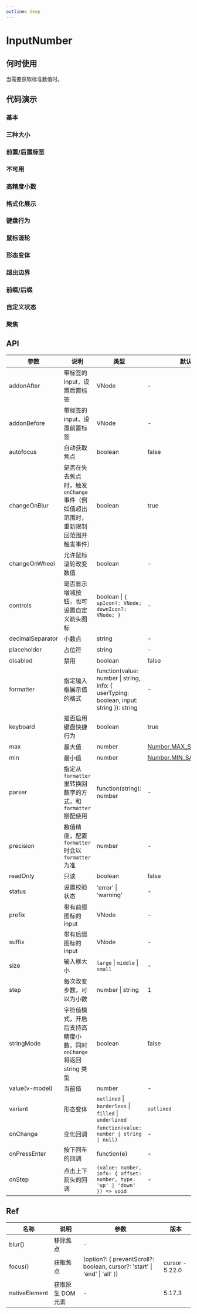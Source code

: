 ```yaml
---
outline: deep
---
```


# InputNumber

## 何时使用

当需要获取标准数值时。

## 代码演示

### 基本

<demo vue="input-number/basic.vue"></demo>

### 三种大小

<demo vue="input-number/size.vue"></demo>

### 前置/后置标签

<demo vue="input-number/addon.vue"></demo>

### 不可用

<demo vue="input-number/disabled.vue"></demo>

### 高精度小数

<demo vue="input-number/digit.vue"></demo>

### 格式化展示

<demo vue="input-number/formatter.vue"></demo>

### 键盘行为

<demo vue="input-number/keyboard.vue"></demo>

### 鼠标滚轮

<demo vue="input-number/change-on-wheel.vue" version="5.14.0"></demo>

### 形态变体

<demo vue="input-number/variant.vue" version="5.13.0"></demo>

### 超出边界

<demo vue="input-number/out-of-range.vue"></demo>

### 前缀/后缀

<demo vue="input-number/presuffix.vue"></demo>

### 自定义状态

<demo vue="input-number/status.vue"></demo>

### 聚焦

<demo vue="input-number/focus.vue" version="5.22.0"></demo>

## API

| 参数 | 说明 | 类型 | 默认值 | 版本 |
| --- | --- | --- | --- | --- |
| addonAfter | 带标签的 input，设置后置标签 | VNode | - | 4.17.0 |
| addonBefore | 带标签的 input，设置前置标签 | VNode | - | 4.17.0 |
| autofocus | 自动获取焦点 | boolean | false | - |
| changeOnBlur | 是否在失去焦点时，触发 `onChange` 事件（例如值超出范围时，重新限制回范围并触发事件） | boolean | true | 5.11.0 |
| changeOnWheel | 允许鼠标滚轮改变数值 | boolean | - | 5.14.0 |
| controls | 是否显示增减按钮，也可设置自定义箭头图标 | boolean \| `{ upIcon?: VNode; downIcon?: VNode; }` | - | 4.19.0 |
| decimalSeparator | 小数点 | string | - | - |
| placeholder | 占位符 | string | - |  |
| disabled | 禁用 | boolean | false | - |
| formatter | 指定输入框展示值的格式 | function(value: number \| string, info: { userTyping: boolean, input: string }): string | - | info: 4.17.0 |
| keyboard | 是否启用键盘快捷行为 | boolean | true | 4.12.0 |
| max | 最大值 | number | [Number.MAX_SAFE_INTEGER](https://developer.mozilla.org/zh-CN/docs/Web/JavaScript/Reference/Global_Objects/Number/MAX_SAFE_INTEGER) | - |
| min | 最小值 | number | [Number.MIN_SAFE_INTEGER](https://developer.mozilla.org/zh-CN/docs/Web/JavaScript/Reference/Global_Objects/Number/MIN_SAFE_INTEGER) | - |
| parser | 指定从 `formatter` 里转换回数字的方式，和 `formatter` 搭配使用 | function(string): number | - | - |
| precision | 数值精度，配置 `formatter` 时会以 `formatter` 为准 | number | - | - |
| readOnly | 只读 | boolean | false | - |
| status | 设置校验状态 | 'error' \| 'warning' | - | 4.19.0 |
| prefix | 带有前缀图标的 input | VNode | - | 4.17.0 |
| suffix | 带有后缀图标的 input | VNode | - | 5.20.0 |
| size | 输入框大小 | `large` \| `middle` \| `small` | - | - |
| step | 每次改变步数，可以为小数 | number \| string | 1 | - |
| stringMode | 字符值模式，开启后支持高精度小数。同时 `onChange` 将返回 string 类型 | boolean | false | 4.13.0 |
| value(v-model) | 当前值 | number | - | - |
| variant | 形态变体 | `outlined` \| `borderless` \| `filled` \| `underlined` | `outlined` | 5.13.0 \| `underlined`: 5.24.0 |
| onChange | 变化回调 | `function(value: number \| string \| null)` | - | - |
| onPressEnter | 按下回车的回调 | function(e) | - | - |
| onStep | 点击上下箭头的回调 | `(value: number, info: { offset: number, type: 'up' \| 'down' }) => void` | - | 4.7.0 |

## Ref

| 名称 | 说明 | 参数 | 版本 |
| --- | --- | --- | --- |
| blur() | 移除焦点 | - |  |
| focus() | 获取焦点 | (option?: { preventScroll?: boolean, cursor?: 'start' \| 'end' \| 'all' }) | cursor - 5.22.0 |
| nativeElement | 获取原生 DOM 元素 | - | 5.17.3 |
